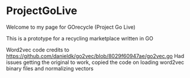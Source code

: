 # ProjectGoLive
Welcome to my page for GOrecycle (Project Go Live)

This is a prototype for a recycling marketplace written in GO


Word2vec code credits to
https://github.com/danieldk/go2vec/blob/8029f60947ae/go2vec.go
Had issues getting the original to work, copied the code on loading word2vec binary files and normalizing vectors
